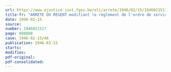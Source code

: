 ```yaml
---
url: https://www.ejustice.just.fgov.be/eli/arrete/1946/02/15/1946021517/justel
title-fr: "ARRETE DU REGENT modifiant le règlement de l'ordre de service de la Cour d'appel de Liège"
date: 1946-02-15
source:
number: 1946021517
page: 888888
case: 1946-02-15/46
publication: 1946-03-15
starts:
modifies:
pdf-original:
pdf-consolidated:
---
```


